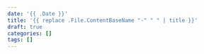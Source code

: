 ```yaml
---
date: '{{ .Date }}'
title: '{{ replace .File.ContentBaseName "-" " " | title }}'
draft: true
categories: []
tags: []
---
```


<!--more-->
